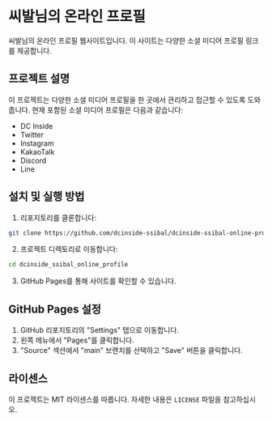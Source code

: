 # 씨발님의 온라인 프로필

씨발님의 온라인 프로필 웹사이트입니다. 이 사이트는 다양한 소셜 미디어 프로필 링크를 제공합니다.


## 프로젝트 설명

이 프로젝트는 다양한 소셜 미디어 프로필을 한 곳에서 관리하고 접근할 수 있도록 도와줍니다. 현재 포함된 소셜 미디어 프로필은 다음과 같습니다:
- DC Inside
- Twitter
- Instagram
- KakaoTalk
- Discord
- Line


## 설치 및 실행 방법

1. 리포지토리를 클론합니다:

```bash
git clone https://github.com/dcinside-ssibal/dcinside-ssibal-online-profile.git
```

2. 프로젝트 디렉토리로 이동합니다:

```bash
cd dcinside_ssibal_online_profile
```

3. GitHub Pages를 통해 사이트를 확인할 수 있습니다.


## GitHub Pages 설정

1. GitHub 리포지토리의 "Settings" 탭으로 이동합니다.
2. 왼쪽 메뉴에서 "Pages"를 클릭합니다.
3. "Source" 섹션에서 "main" 브랜치를 선택하고 "Save" 버튼을 클릭합니다.


## 라이센스

이 프로젝트는 MIT 라이센스를 따릅니다. 자세한 내용은 `LICENSE` 파일을 참고하십시오.
